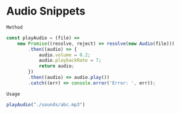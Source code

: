 # Audio Snippets

`Method`

```javascript
const playAudio = (file) =>
	new Promise((resolve, reject) => resolve(new Audio(file)))
		.then((audio) => {
			audio.volume = 0.2;
			audio.playbackRate = 7;
			return audio;
		})
		.then((audio) => audio.play())
		.catch((err) => console.error('Error: ', err));
```

`Usage`

```javascript
playAudio("./sounds/abc.mp3")
```
